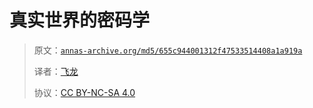 # 真实世界的密码学

> 原文：[`annas-archive.org/md5/655c944001312f47533514408a1a919a`](https://annas-archive.org/md5/655c944001312f47533514408a1a919a)
> 
> 译者：[飞龙](https://github.com/wizardforcel)
> 
> 协议：[CC BY-NC-SA 4.0](http://creativecommons.org/licenses/by-nc-sa/4.0/)